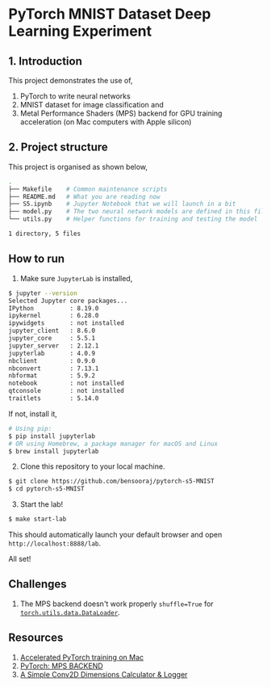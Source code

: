 # PyTorch MNIST Dataset Deep Learning Experiment

## 1. Introduction
This project demonstrates the use of,
1. PyTorch to write neural networks
2. MNIST dataset for image classification and
3. Metal Performance Shaders (MPS) backend for GPU training acceleration (on Mac computers with Apple silicon)

## 2. Project structure
This project is organised as shown below,
```sh
.
├── Makefile    # Common maintenance scripts
├── README.md   # What you are reading now
├── S5.ipynb    # Jupyter Notebook that we will launch in a bit
├── model.py    # The two neural network models are defined in this file
└── utils.py    # Helper functions for training and testing the model

1 directory, 5 files
```

## How to run 
1. Make sure `JupyterLab` is installed,
```sh
$ jupyter --version
Selected Jupyter core packages...
IPython          : 8.19.0
ipykernel        : 6.28.0
ipywidgets       : not installed
jupyter_client   : 8.6.0
jupyter_core     : 5.5.1
jupyter_server   : 2.12.1
jupyterlab       : 4.0.9
nbclient         : 0.9.0
nbconvert        : 7.13.1
nbformat         : 5.9.2
notebook         : not installed
qtconsole        : not installed
traitlets        : 5.14.0
```

If not, install it,
```sh
# Using pip:
$ pip install jupyterlab
# OR using Homebrew, a package manager for macOS and Linux
$ brew install jupyterlab
```

2. Clone this repository to your local machine.
```sh
$ git clone https://github.com/bensooraj/pytorch-s5-MNIST
$ cd pytorch-s5-MNIST
```

3. Start the lab!
```sh
$ make start-lab
```
This should automatically launch your default browser and open `http://localhost:8888/lab`.

All set!

## Challenges
1. The MPS backend doesn't work properly `shuffle=True` for [`torch.utils.data.DataLoader`](https://pytorch.org/docs/stable/data.html#module-torch.utils.data).

## Resources
1. [Accelerated PyTorch training on Mac](https://developer.apple.com/metal/pytorch/)
2. [PyTorch: MPS BACKEND](https://pytorch.org/docs/master/notes/mps.html)
3. [A Simple Conv2D Dimensions Calculator & Logger](https://charisoudis.com/blog/a-simple-conv2d-dimensions-calculator-logger)
